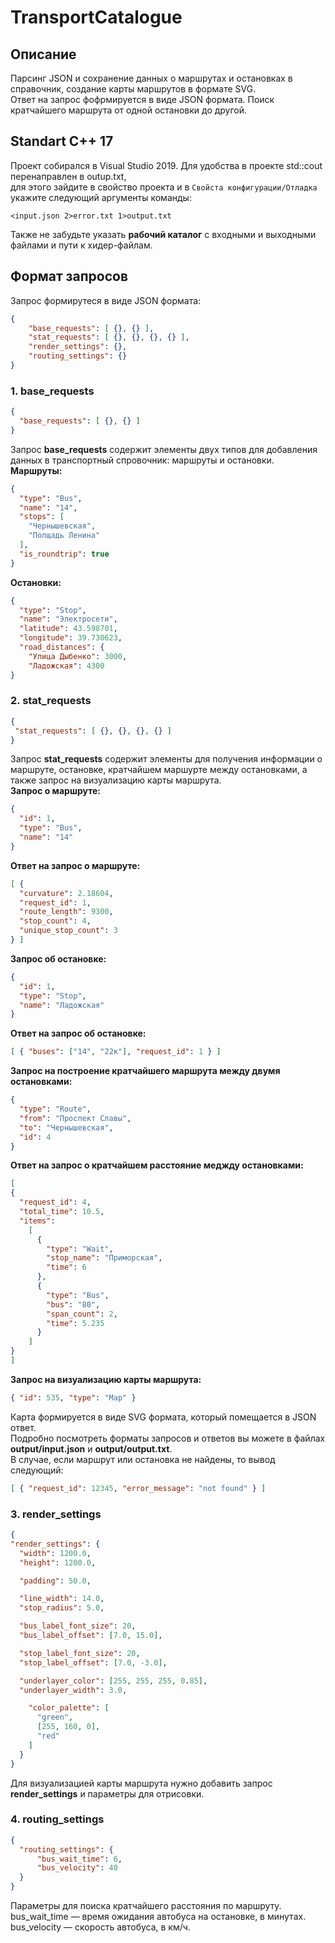 # TransportCatalogue
## Описание
Парсинг JSON и сохранение данных о маршрутах и остановках в справочник, создание карты маршрутов в формате SVG.    
Ответ на запрос фофрмируется в виде JSON формата. Поиск кратчайшего маршрута от одной остановки до другой.
## Standart C++ 17
Проект собирался в Visual Studio 2019. Для удобства в проекте std::cout перенаправлен в outup.txt,  
для этого зайдите в свойство проекта и в ```Свойста конфигурации/Отладка``` укажите следующий аргументы команды:
```
<input.json 2>error.txt 1>output.txt
```
Также не забудьте указать **рабочий каталог** с входными и выходными файлами и пути к хидер-файлам.
## Формат запросов
Запрос формирутеся в виде JSON формата:
```JSON
{
    "base_requests": [ {}, {} ],
    "stat_requests": [ {}, {}, {}, {} ],
    "render_settings": {},
    "routing_settings": {} 
}
```
### 1. base_requests  
```JSON
{
  "base_requests": [ {}, {} ]
}
```
Запрос **base_requests** содержит элементы двух типов для добавления данных в транспортный спровочник: маршруты и остановки.  
**Маршруты:**
```JSON
{
  "type": "Bus",
  "name": "14",
  "stops": [
    "Чернышевская",
    "Полщадь Ленина"
  ],
  "is_roundtrip": true    
}
```
**Остановки:**
```JSON
{
  "type": "Stop",
  "name": "Электросети",
  "latitude": 43.598701,
  "longitude": 39.730623,
  "road_distances": {
    "Улица Дыбенко": 3000,
    "Ладожская": 4300
}
```
### 2. stat_requests
```JSON
{
 "stat_requests": [ {}, {}, {}, {} ]
}
```
Запрос **stat_requests** содержит элементы для получения информации о маршруте, остановке, кратчайшем маршурте между остановками,
а также запрос на визуализацию карты маршрута.  
**Запрос о маршруте:**
```JSON
{
  "id": 1,
  "type": "Bus",
  "name": "14"
}
```
**Ответ на запрос о маршруте:**  
```JSON
[ {
  "curvature": 2.18604,
  "request_id": 1,
  "route_length": 9300,
  "stop_count": 4,
  "unique_stop_count": 3
} ]
```
**Запрос об остановке:**
```JSON
{
  "id": 1,
  "type": "Stop",
  "name": "Ладожская"
} 
```
**Ответ на запрос об остановке:**  
```JSON
[ { "buses": ["14", "22к"], "request_id": 1 } ]
```
**Запрос на построение кратчайшего маршрута между двумя остановками:**
```JSON
{
  "type": "Route",
  "from": "Проспект Славы",
  "to": "Чернышевская",
  "id": 4
}
```
**Ответ на запрос о кратчайшем расстояние меджду остановками:**
```JSON
[
{
  "request_id": 4,
  "total_time": 10.5,
  "items": 
    [
      {
        "type": "Wait",
        "stop_name": "Приморская",
        "time": 6
      },
      {
        "type": "Bus",
        "bus": "80",
        "span_count": 2,
        "time": 5.235
      } 
    ]
}
]
```
**Запрос на визуализацию карты маршрута:**
```JSON
{ "id": 535, "type": "Map" }
```
Карта формируется в виде SVG формата, который помещается в JSON ответ.  
Подробно посмотреть форматы запросов и ответов вы можете в файлах **output/input.json** и **output/output.txt**.  
В случае, если маршрут или остановка не найдены, то вывод следующий:
```JSON
[ { "request_id": 12345, "error_message": "not found" } ]
```
### 3. **render_settings**
```JSON
{
"render_settings": {
  "width": 1200.0,
  "height": 1200.0,

  "padding": 50.0,

  "line_width": 14.0,
  "stop_radius": 5.0,

  "bus_label_font_size": 20,
  "bus_label_offset": [7.0, 15.0],

  "stop_label_font_size": 20,
  "stop_label_offset": [7.0, -3.0],

  "underlayer_color": [255, 255, 255, 0.85],
  "underlayer_width": 3.0,

    "color_palette": [
      "green",
      [255, 160, 0],
      "red"
    ]
  }
} 
```
Для визуализацией карты маршрута нужно добавить запрос **render_settings** и параметры для отрисовки.
### 4. **routing_settings**
```Json
{
  "routing_settings": {
      "bus_wait_time": 6,
      "bus_velocity": 40
  } 
} 
```
Параметры для поиска кратчайшего расстояния по маршруту.  
bus_wait_time — время ожидания автобуса на остановке, в минутах.  
bus_velocity — скорость автобуса, в км/ч. 

